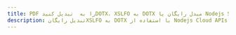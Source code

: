 ---title: PDF را به  تبدیل کنیدDOTX، XSLFO به DOTX مبدل رایگان یا Nodejs SDKdescription: تبدیل رایگانXSLFO به DOTX با استفاده از Nodejs Cloud APIs & SDK همچنین اسناد PDF را در Cloud ایجاد، ویرایش و رندر کنید.---